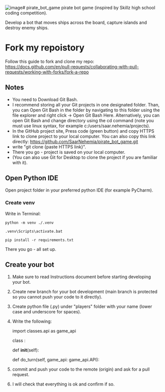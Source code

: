 ![image](https://github.com/user-attachments/assets/92406c71-216a-402e-ab3b-524f53301643)# pirate_bot_game
pirate bot game (inspired by Skillz high school coding competition).

Develop a bot that moves ships across the board, capture islands and destroy enemy ships.

# Fork my repoistory
Follow this guide to fork and clone my repo: https://docs.github.com/en/pull-requests/collaborating-with-pull-requests/working-with-forks/fork-a-repo

## Notes

* You need to Download Git Bash.
* I recommend storing all your Git projects in one designated folder. Than, you can Open Git Bash in the folder by navigating to this folder using the file explorer and right click -> Open Git Bash Here. Alternatively, you can open Git Bash and change directory using the cd command (note you must use linux syntax, for example c:/users/saar.nehemia/projects).
* In the GitHub project site, Press code (green button) and copy HTTPS link to clone project to your local computer. You can also copy this link directly: https://github.com/SaarNehemia/pirate_bot_game.git
* write "git clone {paste HTTPS link}".
* There you go - project is saved on your local computer.
* (You can also use Git for Desktop to clone the project if you are familiar with it).

## Open Python IDE

Open project folder in your preferred python IDE (for example PyCharm).

### Create venv

Write in Terminal:

    python -m venv ./.venv

    .venv\Scripts\activate.bat

    pip install -r requirements.txt

There you go - all set up.

## Create your bot
1. Make sure to read Instructions document before starting developing your bot.
2. Create new branch for your bot development (main branch is protected so you cannot push your code to it directly).
3. Create python file (.py) under "players" folder with your name (lower case and underscore for spaces).
4. Write the following:

 
    import classes.api as game_api

    class <Your script name in camel case>:

    def __init__(self):
        <Your init code here>
    
    def do_turn(self, game_api: game_api.API):
        <Your code to execute each turn here>

4. commit and push your code to the remote (origin) and ask for a pull request.
5. I will check that everything is ok and confirm if so.



